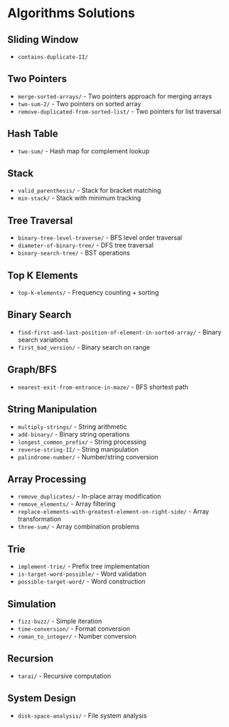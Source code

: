 # Algorithms Solutions

## Sliding Window
- `contains-duplicate-II/` 

## Two Pointers
- `merge-sorted-arrays/` - Two pointers approach for merging arrays
- `two-sum-2/` - Two pointers on sorted array
- `remove-duplicated-from-sorted-list/` - Two pointers for list traversal

## Hash Table
- `two-sum/` - Hash map for complement lookup

## Stack
- `valid_parenthesis/` - Stack for bracket matching
- `min-stack/` - Stack with minimum tracking

## Tree Traversal
- `binary-tree-level-traverse/` - BFS level order traversal
- `diameter-of-binary-tree/` - DFS tree traversal
- `binary-search-tree/` - BST operations

## Top K Elements
- `top-k-elements/` - Frequency counting + sorting

## Binary Search
- `find-first-and-last-position-of-element-in-sorted-array/` - Binary search variations
- `first_bad_version/` - Binary search on range

## Graph/BFS
- `nearest-exit-from-entrance-in-maze/` - BFS shortest path

## String Manipulation
- `multiply-strings/` - String arithmetic
- `add-binary/` - Binary string operations
- `longest_common_prefix/` - String processing
- `reverse-string-II/` - String manipulation
- `palindrome-number/` - Number/string conversion

## Array Processing
- `remove_duplicates/` - In-place array modification
- `remove_elements/` - Array filtering
- `replace-elements-with-greatest-element-on-right-side/` - Array transformation
- `three-sum/` - Array combination problems

## Trie
- `implement-trie/` - Prefix tree implementation
- `is-target-word-possible/` - Word validation
- `possible-target-word/` - Word construction

## Simulation
- `fizz-buzz/` - Simple iteration
- `time-conversion/` - Format conversion
- `roman_to_integer/` - Number conversion

## Recursion
- `tarai/` - Recursive computation

## System Design
- `disk-space-analysis/` - File system analysis

